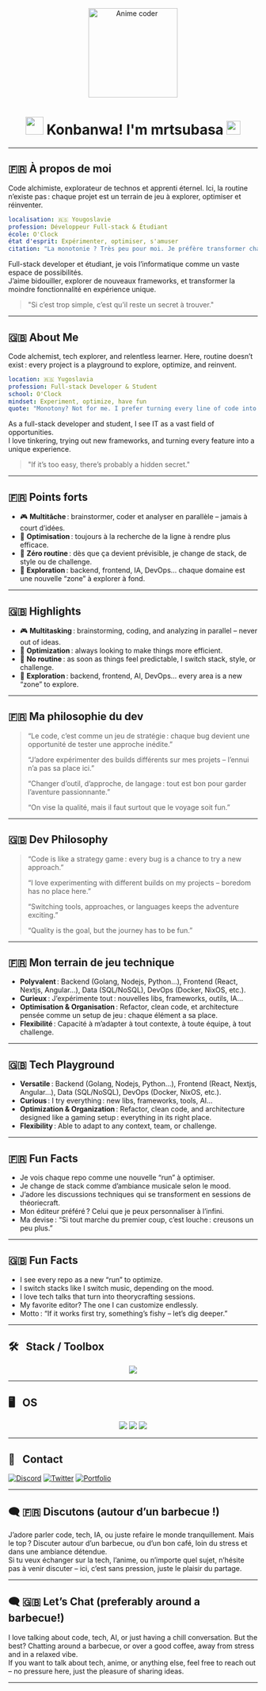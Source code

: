 <div align="center">
   <img src="https://media.giphy.com/media/DXJftE7hSlEt2/giphy.gif?cid=ecf05e470osa1tl6bazw5gcjmsfb8zu6a4ip12x60a1ngs3y&ep=v1_gifs_related&rid=giphy.gif&ct=g" width="180" alt="Anime coder"/>

  # <img src="https://em-content.zobj.net/source/animated-noto-color-emoji/356/ninja_1f977.gif" width="36"/> Konbanwa! I'm mrtsubasa <img src="https://em-content.zobj.net/source/animated-noto-color-emoji/356/sparkles_2728.gif" width="28"/>
</div>

---

## 🇫🇷 À propos de moi

Code alchimiste, explorateur de technos et apprenti éternel. Ici, la routine n’existe pas : chaque projet est un terrain de jeu à explorer, optimiser et réinventer.

```yaml
localisation: 🇷🇸 Yougoslavie
profession: Développeur Full-stack & Étudiant
école: O'Clock
état d'esprit: Expérimenter, optimiser, s'amuser
citation: "La monotonie ? Très peu pour moi. Je préfère transformer chaque ligne de code en mini-challenge."
```

Full-stack developer et étudiant, je vois l’informatique comme un vaste espace de possibilités.  
J’aime bidouiller, explorer de nouveaux frameworks, et transformer la moindre fonctionnalité en expérience unique.  
> "Si c’est trop simple, c’est qu’il reste un secret à trouver."

---

## 🇬🇧 About Me

Code alchemist, tech explorer, and relentless learner. Here, routine doesn’t exist : every project is a playground to explore, optimize, and reinvent.

```yaml
location: 🇷🇸 Yugoslavia
profession: Full-stack Developer & Student
school: O'Clock
mindset: Experiment, optimize, have fun
quote: "Monotony? Not for me. I prefer turning every line of code into a mini-challenge."
```

As a full-stack developer and student, I see IT as a vast field of opportunities.  
I love tinkering, trying out new frameworks, and turning every feature into a unique experience.  
> "If it’s too easy, there’s probably a hidden secret."

---

## 🇫🇷 Points forts

- 🎮 **Multitâche** : brainstormer, coder et analyser en parallèle – jamais à court d’idées.
- 🧬 **Optimisation** : toujours à la recherche de la ligne à rendre plus efficace.
- 🥱 **Zéro routine** : dès que ça devient prévisible, je change de stack, de style ou de challenge.
- 🧩 **Exploration** : backend, frontend, IA, DevOps… chaque domaine est une nouvelle “zone” à explorer à fond.

---

## 🇬🇧 Highlights

- 🎮 **Multitasking** : brainstorming, coding, and analyzing in parallel – never out of ideas.
- 🧬 **Optimization** : always looking to make things more efficient.
- 🥱 **No routine** : as soon as things feel predictable, I switch stack, style, or challenge.
- 🧩 **Exploration** : backend, frontend, AI, DevOps… every area is a new “zone” to explore.

---

## 🇫🇷 Ma philosophie du dev

> “Le code, c’est comme un jeu de stratégie : chaque bug devient une opportunité de tester une approche inédite.”
>
> “J’adore expérimenter des builds différents sur mes projets – l’ennui n’a pas sa place ici.”
>
> “Changer d’outil, d’approche, de langage : tout est bon pour garder l’aventure passionnante.”
>
> “On vise la qualité, mais il faut surtout que le voyage soit fun.”

---

## 🇬🇧 Dev Philosophy

> “Code is like a strategy game : every bug is a chance to try a new approach.”
>
> “I love experimenting with different builds on my projects – boredom has no place here.”
>
> “Switching tools, approaches, or languages keeps the adventure exciting.”
>
> “Quality is the goal, but the journey has to be fun.”

---

## 🇫🇷 Mon terrain de jeu technique

- **Polyvalent** : Backend (Golang, Nodejs, Python…), Frontend (React, Nextjs, Angular…), Data (SQL/NoSQL), DevOps (Docker, NixOS, etc.).
- **Curieux** : J’expérimente tout : nouvelles libs, frameworks, outils, IA…
- **Optimisation & Organisation** : Refactor, clean code, et architecture pensée comme un setup de jeu : chaque élément a sa place.
- **Flexibilité** : Capacité à m’adapter à tout contexte, à toute équipe, à tout challenge.

---

## 🇬🇧 Tech Playground

- **Versatile** : Backend (Golang, Nodejs, Python…), Frontend (React, Nextjs, Angular…), Data (SQL/NoSQL), DevOps (Docker, NixOS, etc.).
- **Curious** : I try everything : new libs, frameworks, tools, AI…
- **Optimization & Organization** : Refactor, clean code, and architecture designed like a gaming setup : everything in its right place.
- **Flexibility** : Able to adapt to any context, team, or challenge.

---

## 🇫🇷 Fun Facts

- Je vois chaque repo comme une nouvelle “run” à optimiser.
- Je change de stack comme d’ambiance musicale selon le mood.
- J’adore les discussions techniques qui se transforment en sessions de théoriecraft.
- Mon éditeur préféré ? Celui que je peux personnaliser à l’infini.
- Ma devise : “Si tout marche du premier coup, c’est louche : creusons un peu plus.”

---

## 🇬🇧 Fun Facts

- I see every repo as a new “run” to optimize.
- I switch stacks like I switch music, depending on the mood.
- I love tech talks that turn into theorycrafting sessions.
- My favorite editor? The one I can customize endlessly.
- Motto : “If it works first try, something’s fishy – let’s dig deeper.”

---

## 🛠️ &nbsp; Stack / Toolbox

<p align="center">
  <img src="https://skillicons.dev/icons?i=go,js,ts,html,css,react,nextjs,angular,php,symfony,tailwind,bootstrap,jquery,nodejs,bun,deno,laravel,mysql,postgres,mongodb,prisma,sequelize,python,docker,git" />
</p>

---

## 🖥️ &nbsp; OS

<p align="center">
  <img src="https://img.shields.io/badge/NixOS-5277C3?style=for-the-badge&logo=NixOS&logoColor=white"/>
  <img src="https://img.shields.io/badge/Arch%20Linux-1793D1?style=for-the-badge&logo=arch-linux&logoColor=white"/>
  <img src="https://img.shields.io/badge/Windows-0078D6?style=for-the-badge&logo=windows&logoColor=white"/>
</p>

---

## 📣 &nbsp; Contact

[![Discord](https://img.shields.io/badge/Discord-7289DA?style=for-the-badge&logo=discord&logoColor=white)](https://discord.gg/tonserveur)
[![Twitter](https://img.shields.io/badge/Twitter-1DA1F2?style=for-the-badge&logo=twitter&logoColor=white)](https://twitter.com/tonhandle)
[![Portfolio](https://img.shields.io/badge/Portfolio-black?style=for-the-badge&logo=github)](https://mrtsubasa.github.io/)

---

## 🗨️ 🇫🇷 Discutons (autour d’un barbecue !)

J’adore parler code, tech, IA, ou juste refaire le monde tranquillement. Mais le top ? Discuter autour d’un barbecue, ou d’un bon café, loin du stress et dans une ambiance détendue.  
Si tu veux échanger sur la tech, l’anime, ou n’importe quel sujet, n’hésite pas à venir discuter – ici, c’est sans pression, juste le plaisir du partage.

---

## 🗨️ 🇬🇧 Let’s Chat (preferably around a barbecue!)

I love talking about code, tech, AI, or just having a chill conversation. But the best? Chatting around a barbecue, or over a good coffee, away from stress and in a relaxed vibe.  
If you want to talk about tech, anime, or anything else, feel free to reach out – no pressure here, just the pleasure of sharing ideas.

---
